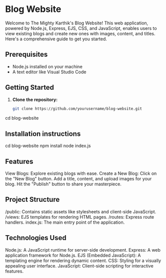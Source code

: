 #  Blog Website 

Welcome to The Mighty Karthik's Blog Website! This web application, powered by Node.js, Express, EJS, CSS, and JavaScript, enables users to view existing blogs and create new ones with images, content, and titles. Here's a comprehensive guide to get you started.

## Prerequisites
- Node.js installed on your machine
- A text editor like Visual Studio Code

## Getting Started
1. **Clone the repository:**
   ```bash
   git clone https://github.com/yourusername/blog-website.git
cd blog-website
## Installation instructions
cd blog-website
npm install
node index.js
## Features
View Blogs: Explore existing blogs with ease.
Create a New Blog:
Click on the "New Blog" button.
Add a title, content, and upload images for your blog.
Hit the "Publish" button to share your masterpiece.

## Project Structure
/public: Contains static assets like stylesheets and client-side JavaScript.
/views: EJS templates for rendering HTML pages.
/routes: Express route handlers.
index.js: The main entry point of the application.

## Technologies Used
Node.js: A JavaScript runtime for server-side development.
Express: A web application framework for Node.js.
EJS (Embedded JavaScript): A templating engine for rendering dynamic content.
CSS: Styling for a visually appealing user interface.
JavaScript: Client-side scripting for interactive features.


